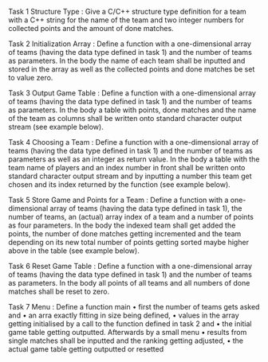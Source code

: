 Task 1 Structure Type : Give a C/C++ structure type definition for a team with a C++ string for the name of the team and two integer numbers for collected points and the amount of done matches.

Task 2 Initialization Array : Define a function with a one-dimensional array of teams (having the data type defined in task 1) and the number of teams as parameters. In the body the name of each team shall be inputted and stored in the array as well as the collected points and done matches be set to value zero.

Task 3 Output Game Table : Define a function with a one-dimensional array of teams (having the data type defined in task 1) and the number of teams as parameters. In the body a table with points, done matches and the name of the team as columns shall be written onto standard character output stream (see example below).

Task 4 Choosing a Team : Define a function with a one-dimensional array of teams (having the data type defined in task 1) and the number of teams as parameters as well as an integer as return value. In the body a table with the team name of players and an index number in front shall be written onto standard character output stream and by inputting a number this team get chosen and its index returned by the function (see example below).

Task 5 Store Game and Points for a Team : Define a function with a one-dimensional array of teams (having the data type defined in task 1), the number of teams, an (actual) array index of a team and a number of points as four parameters. In the body the indexed team shall get added the points, the number of done matches getting incremented and the team depending on its new total number of points getting sorted maybe higher above in the table (see example below).

Task 6 Reset Game Table : Define a function with a one-dimensional array of teams (having the data type defined in task 1) and the number of teams as parameters. In the body all points of all teams and all numbers of done matches shall be reset to zero.

Task 7 Menu : Define a function main
•	first the number of teams gets asked and
•	an arra exactly fitting in size being defined,
•	values in the array getting initialised by a call to the function defined in task 2 and
•	the initial game table getting outputted.
Afterwards by a small menu
•	results from single matches shall be inputted and the ranking getting adjusted,
•	the actual game table getting outputted or resetted
